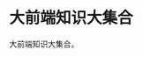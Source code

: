 # 大前端知识大集合

大前端知识大集合。

<!-- ## 最后

文中若有不准确或错误的地方，欢迎指出，有兴趣可以的关注下[Github](https://github.com/GolderBrother)~ -->
